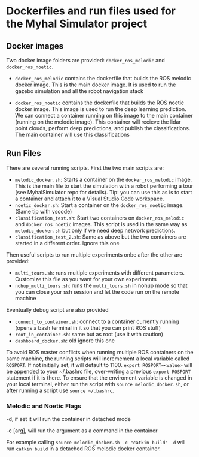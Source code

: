 # Dockerfiles and run files used for the Myhal Simulator project

## Docker images

Two docker image folders are provided: `docker_ros_melodic` and `docker_ros_noetic`.

 - `docker_ros_melodic` contains the dockerfile that builds the ROS melodic docker image. This is the main docker image. It is used to run the gazebo simulation and all the robot navigation stack

 - `docker_ros_noetic` contains the dockerfile that builds the ROS noetic docker image. This image is used to run the deep learning prediction. We can connect a container running on this image to the main container (running on the melodic image). This container will recieve the lidar point clouds, perform deep predictions, and publish the classifications. The main container will use this classifications


## Run Files

There are several running scripts. First the two main scripts are:

 - `melodic_docker.sh`: Starts a container on the `docker_ros_melodic` image. This is the main file to start the simulation with a robot performing a tour (see MyhalSimulator repo for details). Tip: you can use this as is to start a container and attach it to a Visual Studio Code workspace.
 - `noetic_docker.sh`: Start a container on the `docker_ros_noetic` image. (Same tip with vscode)
 - `classification_test.sh`: Start two containers on `docker_ros_melodic` and  `docker_ros_noetic` images. This script is used in the same way as `melodic_docker.sh` but only if we need deep network predictions.
 - `classification_test_2.sh`: Same as above but the two containers are started in a different order. Ignore this one

 Then useful scripts to run multiple experiments onbe after the other are provided:

 - `multi_tours.sh`: runs multiple experiments with different parameters. Customize this file as you want for your own experiments
 - `nohup_multi_tours.sh`: runs the `multi_tours.sh` in nohup mode so that you can close your ssh session and let the code run on the remote machine

 Eventually debug script are also provided

 - `connect_to_container.sh`: connect to a container currently running (opens a bash terminal in it so that you can print ROS stuff)
 - `root_in_container.sh`: same but as root (use it with caution)
 - `dashboard_docker.sh`: old ignore this one


To avoid ROS master conflicts when running multiple ROS containers on the same machine, the running scripts will incremement a local variable called `ROSPORT`. If not initially set, it will default to 1100. `export ROSPORT=<value>` will be appended to your ~/.bashrc file, over-writing a previous `export ROSPORT` statement if it is there. 
To ensure that the enviroment variable is changed in your local terminal, either run the script with `source melodic_docker.sh`, or after running a script use `source ~/.bashrc`.

### Melodic and Noetic Flags

-d, if set it will run the container in detached mode

-c [arg], will run the argument as a command in the container 

For example calling `source melodic_docker.sh -c "catkin build" -d` will run `catkin build` in a detached ROS melodic docker container.
